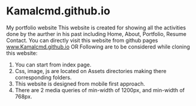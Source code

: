 # Kamalcmd.github.io
My portfolio website
This website is created for showing all the activities done by the aurther in his past including Home, About, Portfolio, Resume Contact.
You can directly visit this website from github pages www.Kamalcmd.github.io
                        OR
Following are to be considered while cloning this website:
1. You can start from index page.
2. Css, image, js are located on Assets directories making there corresponding folders.
3. This website is designed from mobile first approach.
4. There are 2 media queries of min-width of 1200px, and min-width of 768px.
